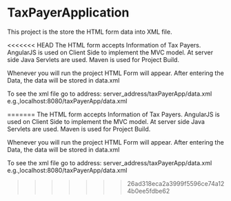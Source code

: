 # TaxPayerApplication

This project is the store the HTML form data into XML file.

<<<<<<< HEAD
The HTML form accepts Information of Tax Payers. 
AngularJS is used on Client Side to implement the MVC model.
At server side Java Servlets are used. 
Maven is used for Project Build.

Whenever you will run the project HTML Form will appear.
After entering the Data, the data will be stored in data.xml

To see the xml file go to address: server_address/taxPayerApp/data.xml e.g.,localhost:8080/taxPayerApp/data.xml


=======
The HTML form accepts Information of Tax Payers. AngularJS is used on Client Side to implement the MVC model. At server side Java Servlets are used. Maven is used for Project Build.

Whenever you will run the project HTML Form will appear. After entering the Data, the data will be stored in data.xml

To see the xml file go to address: server_address/taxPayerApp/data.xml e.g.,localhost:8080/taxPayerApp/data.xml
>>>>>>> 26ad318eca2a3999f5596ce74a124b0ee5fdbe62
